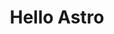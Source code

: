 ---
title: "Hello Astro"
pubDate: 06-03-2024
description: "Esta es mi primera reseña"
img:
tags: ["Prisoners"]
---
